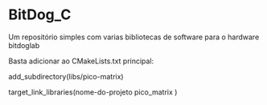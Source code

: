 # BitDog_C
Um repositório simples com varias bibliotecas de software para o hardware bitdoglab

Basta adicionar ao CMakeLists.txt principal:

add_subdirectory(libs/pico-matrix)

target_link_libraries(nome-do-projeto
    pico_matrix
)
